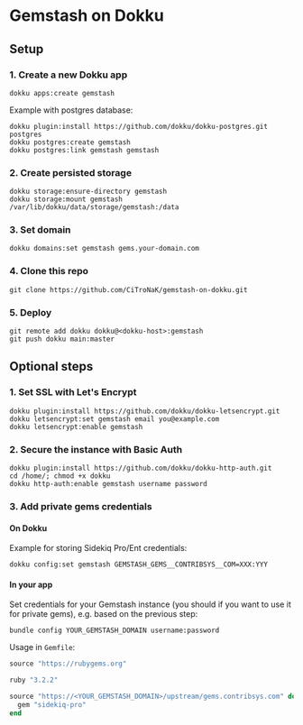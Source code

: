 # Gemstash on Dokku

## Setup

### 1. Create a new Dokku app

```shell
dokku apps:create gemstash
```

Example with postgres database:

```shell
dokku plugin:install https://github.com/dokku/dokku-postgres.git postgres
dokku postgres:create gemstash
dokku postgres:link gemstash gemstash
```

### 2. Create persisted storage

```shell
dokku storage:ensure-directory gemstash
dokku storage:mount gemstash /var/lib/dokku/data/storage/gemstash:/data
```

### 3. Set domain

```shell
dokku domains:set gemstash gems.your-domain.com
```

### 4. Clone this repo

```shell
git clone https://github.com/CiTroNaK/gemstash-on-dokku.git
```

### 5. Deploy

```shell
git remote add dokku dokku@<dokku-host>:gemstash
git push dokku main:master
```

## Optional steps

### 1. Set SSL with Let's Encrypt

```shell
dokku plugin:install https://github.com/dokku/dokku-letsencrypt.git
dokku letsencrypt:set gemstash email you@example.com
dokku letsencrypt:enable gemstash
```

### 2. Secure the instance with Basic Auth

```shell
dokku plugin:install https://github.com/dokku/dokku-http-auth.git
cd /home/; chmod +x dokku
dokku http-auth:enable gemstash username password
```

### 3. Add private gems credentials

#### On Dokku

Example for storing Sidekiq Pro/Ent credentials:

```shell
dokku config:set gemstash GEMSTASH_GEMS__CONTRIBSYS__COM=XXX:YYY
```

#### In your app

Set credentials for your Gemstash instance (you should if you want to use it for private gems), e.g. based on the previous step:

```shell
bundle config YOUR_GEMSTASH_DOMAIN username:password
```

Usage in `Gemfile`:

```ruby
source "https://rubygems.org"

ruby "3.2.2"

source "https://<YOUR_GEMSTASH_DOMAIN>/upstream/gems.contribsys.com" do
  gem "sidekiq-pro"
end
```
